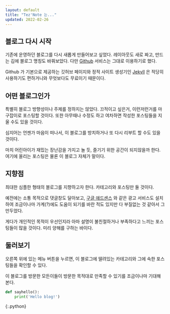 ```yaml
---
layout: default
title: "Tez'Note 는..."
updated: 2022-02-26
---
```


## 블로그 다시 시작

기존에 운영하던 블로그를 다시 새롭게 만들어보고 싶었다. 레이아웃도 새로 짜고, 만드는 김에 블로그 명칭도 바꿔보았다. 다만 [Github](https://github.com) 서비스는 그대로 이용하기로 했다.

Github 가 기본으로 제공하는 깃허브 페이지와 정적 사이트 생성기인 [Jekyll](https://jekyllrb-ko.github.io) 은 적당히 사용하기도 편하거니와 무엇보다도 무료이기 때문이다.

## 어떤 블로그인가

특별히 블로그 방향성이나 주제를 정하지는 않았다. 끄적이고 싶은거, 이런저런거를 마구잡이로 포스팅할 것이다. 또한 아무때나 수정도 하고 여차하면 작성한 포스팅들을 지울 수도 있을 것이다.

심지어는 언젠가 마음이 떠나서, 이 블로그를 방치하거나 또 다시 리부트 할 수도 있을 것이다.

마치 어린아이가 재밌는 장난감을 가지고 놀 듯, 즐기기 위한 공간이 되지않을까 한다. 여기에 올리는 포스팅은 물론 이 블로그 자체가 말이다.

## 지향점

최대한 심플한 형태의 블로그를 지향하고자 한다. 카테고리와 포스팅만 둘 것이다.

예전에는 소통 목적으로 댓글창도 달아보고, [구글 애드센스](https://www.google.co.kr/adsense/start) 와 같은 광고 서비스도 설치하여 조금이나마 가계(?)에도 도움이 되기를 바란 적도 있지만 다 부질없는 것 같아서 그만두었다.

게다가 개인적인 목적이 우선인지라 아마 설명이 불친절하거나 부족하다고 느끼는 포스팅들이 많을 것이다. 미리 양해를 구하는 바이다.

## 둘러보기

오른쪽 위에 있는 메뉴 버튼을 누르면, 이 블로그에 딸려있는 카테고리와 그에 속한 포스팅들을 확인할 수 있다.

이 블로그를 방문한 모든이들이 방문한 목적대로 만족할 수 있기를 조금이나마 기대해 본다.

```python
def sayhello():
    print('Hello blog!')
```
{:.python}
